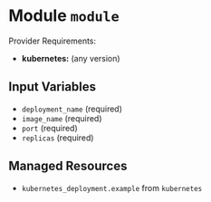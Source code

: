 
# Module `module`

Provider Requirements:
* **kubernetes:** (any version)

## Input Variables
* `deployment_name` (required)
* `image_name` (required)
* `port` (required)
* `replicas` (required)

## Managed Resources
* `kubernetes_deployment.example` from `kubernetes`

